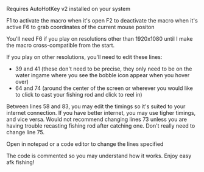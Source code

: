Requires AutoHotKey v2 installed on your system

F1 to activate the macro when it's open
F2 to deactivate the macro when it's active
F6 to grab coordinates of the current mouse positon

You'll need F6 if you play on resolutions other than 1920x1080 until I make the macro cross-compatible from the start.

If you play on other resolutions, you'll need to edit these lines:
- 39 and 41 (these don't need to be precise, they only need to be on the water ingame where you see the bobble icon appear when you hover over)
- 64 and 74 (around the center of the screen or wherever you would like to click to cast your fishing rod and click to reel in)

Between lines 58 and 83, you may edit the timings so it's suited to your internet connection. If you have better internet, you may use tigher timings, and vice versa. 
Would not recommend changing lines 73 unless you are having trouble recasting fishing rod after catching one. Don't really need to change line 75.

Open in notepad or a code editor to change the lines specified

The code is commented so you may understand how it works. Enjoy easy afk fishing!
